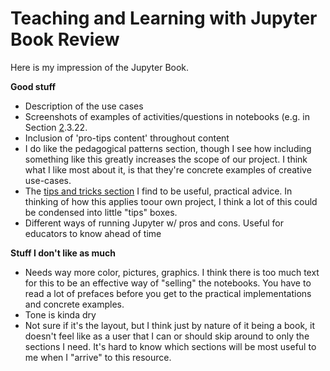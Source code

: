 # Teaching and Learning with Jupyter Book Review

Here is my impression of the Jupyter Book. 


__Good stuff__

* Description of the use cases
* Screenshots of examples of activities/questions in notebooks (e.g. in Section [2](https://jupyter4edu.github.io/jupyter-edu-book/why-we-use-jupyter-notebooks.html#why-do-we-use-jupyter).3.22.
* Inclusion of 'pro-tips content' throughout content
* I do like the pedagogical patterns section, though I see how including something like this greatly increases the scope of our project. I think what I like most about it, is that they're concrete examples of creative use-cases.
* The [tips and tricks section](https://jupyter4edu.github.io/jupyter-edu-book/jupyter.html#tips-and-tricks) I find to be useful, practical advice. In thinking of how this applies toour own project, I think a lot of this could be condensed into little "tips" boxes.
* Different ways of running Jupyter w/ pros and cons. Useful for educators to know ahead of time


__Stuff I don't like as much__

* Needs way more color, pictures, graphics. I think there is too much text for this to be an effective way of "selling" the notebooks. You have to read a lot of prefaces before you get to the practical implementations and concrete examples.
* Tone is kinda dry
* Not sure if it's the layout, but I think just by nature of it being a book, it doesn't feel like as a user that I can or should skip around to only the sections I need. It's hard to know which sections will be most useful to me when I "arrive" to this resource.
